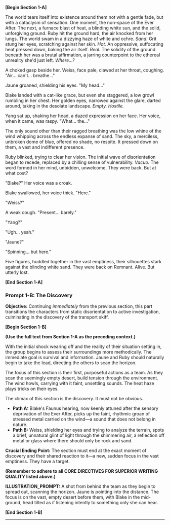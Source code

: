 **[Begin Section 1-A]**

The world tears itself into existence around them not with a gentle fade, but with a cataclysm of sensation. One moment, the non-space of the Ever After. The next, a furnace blast of heat, a blinding white sun, and the solid, unforgiving ground.  Ruby hit the ground hard, the air knocked from her lungs. The world swam in a dizzying haze of white and ochre.  *Sand.*  Grit stung her eyes, scratching against her skin.  *Hot.*  An oppressive, suffocating heat pressed down, baking the air itself. *Real.*  The solidity of the ground beneath her was a brutal affirmation, a jarring counterpoint to the ethereal unreality she'd just left.  *Where…?*

A choked gasp beside her. Weiss, face pale, clawed at her throat, coughing.  "Air… can't… breathe…"

Jaune groaned, shielding his eyes. "My head…"

Blake landed with a cat-like grace, but even she staggered, a low growl rumbling in her chest.  Her golden eyes, narrowed against the glare, darted around, taking in the desolate landscape. *Empty. Hostile.*

Yang sat up, shaking her head, a dazed expression on her face.  Her voice, when it came, was raspy. "What… the…"

The only sound other than their ragged breathing was the low whine of the wind whipping across the endless expanse of sand.  The sky, a merciless, unbroken dome of blue, offered no shade, no respite.  It pressed down on them, a vast and indifferent presence.

Ruby blinked, trying to clear her vision.  The initial wave of disorientation began to recede, replaced by a chilling sense of vulnerability.  *Vacuo.*  The word formed in her mind, unbidden, unwelcome.  They were back. But at what cost?

"Blake?"  Her voice was a croak.

Blake swallowed, her voice thick.  "Here."

"Weiss?"

A weak cough. "Present… barely."

"Yang?"

"Ugh… yeah."

"Jaune?"

"Spinning… but here."

Five figures, huddled together in the vast emptiness, their silhouettes stark against the blinding white sand.  They were back on Remnant. Alive.  But utterly lost.

**[End Section 1-A]**


### **Prompt 1-B: The Discovery**

**Objective:** Continuing *immediately* from the previous section, this part transitions the characters from static disorientation to active investigation, culminating in the discovery of the transport skiff.

**[Begin Section 1-B]**

**(Use the full text from Section 1-A as the preceding context.)**

With the initial shock wearing off and the reality of their situation setting in, the group begins to assess their surroundings more methodically. The immediate goal is survival and information. Jaune and Ruby should naturally begin to take the lead, directing the others to scan the horizon.

The focus of this section is their first, purposeful actions as a team. As they scan the seemingly empty desert, build tension through the environment. The wind howls, carrying with it faint, unsettling sounds. The heat haze plays tricks on their eyes.

The climax of this section is the discovery. It must not be obvious.

* **Path A:** Blake's Faunus hearing, now keenly attuned after the sensory deprivation of the Ever After, picks up the faint, rhythmic groan of stressed metal carried on the wind—a sound that does not belong in nature.
* **Path B:** Weiss, shielding her eyes and trying to analyze the terrain, spots a brief, unnatural glint of light through the shimmering air, a reflection off metal or glass where there should only be rock and sand.

**Crucial Ending Point:** The section must end at the exact moment of discovery and their shared reaction to it—a new, sudden focus in the vast emptiness. They have a target.

**(Remember to adhere to all CORE DIRECTIVES FOR SUPERIOR WRITING QUALITY listed above.)**

**ILLUSTRATION_PROMPT:** A shot from behind the team as they begin to spread out, scanning the horizon. Jaune is pointing into the distance. The focus is on the vast, empty desert before them, with Blake in the mid-ground, head tilted as if listening intently to something only she can hear.

**[End Section 1-B]**

---
